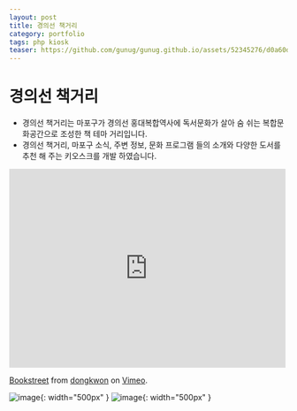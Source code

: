 ```yaml
---
layout: post
title: 경의선 책거리
category: portfolio
tags: php kiosk
teaser: https://github.com/gunug/gunug.github.io/assets/52345276/d0a60d8f-5ddf-460b-8f10-5d5ddc96b8b2
---
```


# 경의선 책거리
* 경의선 책거리는 마포구가 경의선 홍대복합역사에 독서문화가 살아 숨 쉬는 복합문화공간으로 조성한 책 테마 거리입니다.
* 경의선 책거리, 마포구 소식, 주변 정보, 문화 프로그램 들의 소개와 다양한 도서를 추천 해 주는 키오스크를 개발 하였습니다.

<iframe src="https://player.vimeo.com/video/248952871?h=f81711fde9" width="500" height="360" frameborder="0" allow="autoplay; fullscreen; picture-in-picture" allowfullscreen></iframe>
<p><a href="https://vimeo.com/248952871">Bookstreet</a> from <a href="https://vimeo.com/dongkwon">dongkwon</a> on <a href="https://vimeo.com">Vimeo</a>.</p>

![image](https://github.com/gunug/gunug.github.io/assets/52345276/d0a60d8f-5ddf-460b-8f10-5d5ddc96b8b2){: width="500px" }
![image](https://github.com/gunug/gunug.github.io/assets/52345276/bcceece0-1414-4e33-b1bd-7089b0b4961a){: width="500px" }
